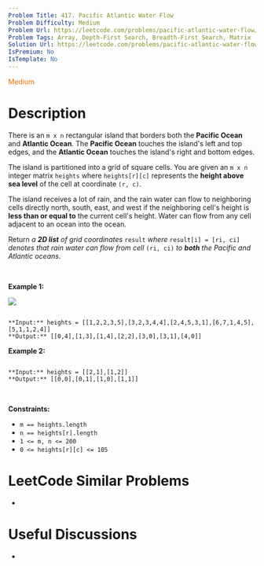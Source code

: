 ```yaml
---
Problem Title: 417. Pacific Atlantic Water Flow
Problem Difficulty: Medium
Problem Url: https://leetcode.com/problems/pacific-atlantic-water-flow/
Problem Tags: Array, Depth-First Search, Breadth-First Search, Matrix
Solution Url: https://leetcode.com/problems/pacific-atlantic-water-flow/solution/
IsPremium: No
IsTemplate: No
---
```


<span style="color: rgb(239, 108, 0);">Medium</span>

# Description

There is an `m x n` rectangular island that borders both the **Pacific Ocean** and **Atlantic Ocean**. The **Pacific Ocean** touches the island's left and top edges, and the **Atlantic Ocean** touches the island's right and bottom edges.


The island is partitioned into a grid of square cells. You are given an `m x n` integer matrix `heights` where `heights[r][c]` represents the **height above sea level** of the cell at coordinate `(r, c)`.


The island receives a lot of rain, and the rain water can flow to neighboring cells directly north, south, east, and west if the neighboring cell's height is **less than or equal to** the current cell's height. Water can flow from any cell adjacent to an ocean into the ocean.


Return *a **2D list** of grid coordinates* `result` *where* `result[i] = [ri, ci]` *denotes that rain water can flow from cell* `(ri, ci)` *to **both** the Pacific and Atlantic oceans*.


 


**Example 1:**


![](https://assets.leetcode.com/uploads/2021/06/08/waterflow-grid.jpg)

```

**Input:** heights = [[1,2,2,3,5],[3,2,3,4,4],[2,4,5,3,1],[6,7,1,4,5],[5,1,1,2,4]]
**Output:** [[0,4],[1,3],[1,4],[2,2],[3,0],[3,1],[4,0]]

```

**Example 2:**



```

**Input:** heights = [[2,1],[1,2]]
**Output:** [[0,0],[0,1],[1,0],[1,1]]

```

 


**Constraints:**


* `m == heights.length`
* `n == heights[r].length`
* `1 <= m, n <= 200`
* `0 <= heights[r][c] <= 105`




# LeetCode Similar Problems

- []()

# Useful Discussions

- []()
